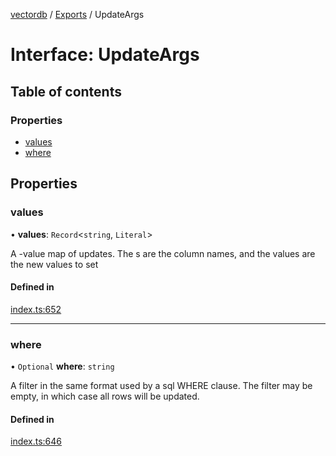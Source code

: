 [vectordb](../README.md) / [Exports](../modules.md) / UpdateArgs

# Interface: UpdateArgs

## Table of contents

### Properties

- [values](UpdateArgs.md#values)
- [where](UpdateArgs.md#where)

## Properties

### values

• **values**: `Record`\<`string`, `Literal`\>

A -value map of updates. The s are the column names, and the values are the
new values to set

#### Defined in

[index.ts:652](https://github.com/lancedb/lancedb/blob/92179835/node/src/index.ts#L652)

___

### where

• `Optional` **where**: `string`

A filter in the same format used by a sql WHERE clause. The filter may be empty,
in which case all rows will be updated.

#### Defined in

[index.ts:646](https://github.com/lancedb/lancedb/blob/92179835/node/src/index.ts#L646)
